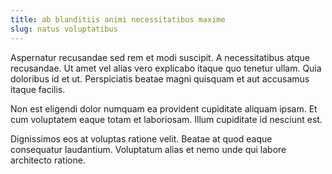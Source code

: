 ```yaml
---
title: ab blanditiis animi necessitatibus maxime
slug: natus voluptatibus
---
```


Aspernatur recusandae sed rem et modi suscipit. A necessitatibus atque recusandae. Ut amet vel alias vero explicabo itaque quo tenetur ullam. Quia doloribus id et ut. Perspiciatis beatae magni quisquam et aut accusamus itaque facilis.

Non est eligendi dolor numquam ea provident cupiditate aliquam ipsam. Et cum voluptatem eaque totam et laboriosam. Illum cupiditate id nesciunt est.

Dignissimos eos at voluptas ratione velit. Beatae at quod eaque consequatur laudantium. Voluptatum alias et nemo unde qui labore architecto ratione.
